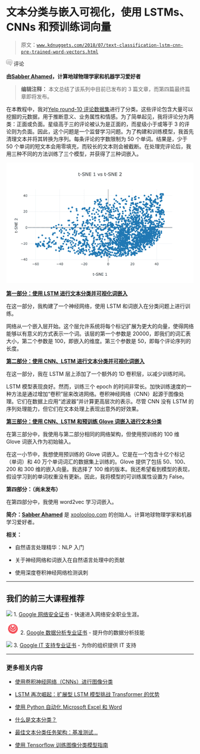 # 文本分类与嵌入可视化，使用 LSTMs、CNNs 和预训练词向量

> 原文：[`www.kdnuggets.com/2018/07/text-classification-lstm-cnn-pre-trained-word-vectors.html`](https://www.kdnuggets.com/2018/07/text-classification-lstm-cnn-pre-trained-word-vectors.html)

![c](img/3d9c022da2d331bb56691a9617b91b90.png) 评论

**由[Sabber Ahamed](https://www.linkedin.com/in/sabber-ahamed/)，计算地球物理学家和机器学习爱好者**

> **编辑注释：** 本文总结了该系列中目前已发布的 3 篇文章，而第四篇最终篇章即将发布。

在本教程中，我对[Yelp round-10 评论数据集](https://www.yelp.com/dataset/)进行了分类。这些评论包含大量可以挖掘的元数据，用于推断意义、业务属性和情感。为了简单起见，我将评论分为两类：正面或负面。星级高于三的评论被认为是正面的，而星级小于或等于 3 的评论则为负面。因此，这个问题是一个监督学习问题。为了构建和训练模型，我首先清理文本并将其转换为序列。每条评论的字数限制为 50 个单词。结果是，少于 50 个单词的短文本会用零填充，而较长的文本则会被截断。在处理完评论后，我用三种不同的方法训练了三个模型，并获得了三种词嵌入。

![Image](img/3e8934012ca13e02934441669b872907.png)

[**第一部分：使用 LSTM 进行文本分类并可视化词嵌入**](https://medium.com/@sabber/classifying-yelp-review-comments-using-lstm-and-word-embeddings-part-1-eb2275e4066b)

在这一部分，我构建了一个神经网络，使用 LSTM 和词嵌入在分类问题上进行训练。

网络从一个嵌入层开始。这个层允许系统将每个标记扩展为更大的向量，使得网络能够以有意义的方式表示一个词。该层的第一个参数是 20000，即我们的词汇表大小，第二个参数是 100，即嵌入的维度。第三个参数是 50，即每个评论序列的长度。

**[第二部分：使用 CNN、LSTM 进行文本分类并可视化词嵌入](https://medium.com/@sabber/classifying-yelp-review-comments-using-cnn-lstm-and-visualize-word-embeddings-part-2-ca137a42a97d)**

在这一部分，我在 LSTM 层上添加了一个额外的 1D 卷积层，以减少训练时间。

LSTM 模型表现良好。然而，训练三个 epoch 的时间非常长。加快训练速度的一种方法是通过增加“卷积”层来改进网络。卷积神经网络（CNN）起源于图像处理。它们在数据上应用“滤波器”并计算更高层次的表示。尽管 CNN 没有 LSTM 的序列处理能力，但它们在文本处理上表现出意外的好效果。

**[第三部分：使用 CNN、LSTM 和预训练 Glove 词嵌入进行文本分类](https://medium.com/@sabber/classifying-yelp-review-comments-using-cnn-lstm-and-pre-trained-glove-word-embeddings-part-3-53fcea9a17fa)**

在第三部分中，我使用与第二部分相同的网络架构，但使用预训练的 100 维 Glove 词嵌入作为初始输入。

在这一小节中，我想使用预训练的 Glove 词嵌入。它是在一个包含十亿个标记（单词）和 40 万个单词词汇的数据集上训练的。Glove 提供了包括 50、100、200 和 300 维的嵌入向量。我选择了 100 维的版本。我还希望看到模型的表现，假设学习到的单词权重没有更新。因此，我将模型的可训练属性设置为 False。

**第四部分：（尚未发布）**

在第四部分中，我使用 word2vec 学习词嵌入。

**简介：[Sabber Ahamed](https://www.linkedin.com/in/sabber-ahamed/)** 是 [xoolooloo.com](https://www.xoolooloo.com/) 的创始人。计算地球物理学家和机器学习爱好者。

**相关：**

+   自然语言处理精华：NLP 入门

+   关于神经网络和词嵌入在自然语言处理中的贡献

+   使用深度卷积神经网络检测讽刺

* * *

## 我们的前三大课程推荐

![](img/0244c01ba9267c002ef39d4907e0b8fb.png) 1\. [Google 网络安全证书](https://www.kdnuggets.com/google-cybersecurity) - 快速进入网络安全职业生涯。

![](img/e225c49c3c91745821c8c0368bf04711.png) 2\. [Google 数据分析专业证书](https://www.kdnuggets.com/google-data-analytics) - 提升你的数据分析技能

![](img/0244c01ba9267c002ef39d4907e0b8fb.png) 3\. [Google IT 支持专业证书](https://www.kdnuggets.com/google-itsupport) - 为你的组织提供 IT 支持

* * *

### 更多相关内容

+   [使用卷积神经网络（CNNs）进行图像分类](https://www.kdnuggets.com/2022/05/image-classification-convolutional-neural-networks-cnns.html)

+   [LSTM 再次崛起：扩展型 LSTM 模型挑战 Transformer 的优势](https://www.kdnuggets.com/lstms-rise-again-extended-lstm-models-challenge-the-transformer-superiority)

+   [使用 Python 自动化 Microsoft Excel 和 Word](https://www.kdnuggets.com/2021/08/automate-microsoft-excel-word-python.html)

+   [什么是文本分类？](https://www.kdnuggets.com/2022/07/text-classification.html)

+   [最佳文本分类任务架构：基准测试…](https://www.kdnuggets.com/2023/04/best-architecture-text-classification-task-benchmarking-options.html)

+   [使用 Tensorflow 训练图像分类模型指南](https://www.kdnuggets.com/2022/12/guide-train-image-classification-model-tensorflow.html)
